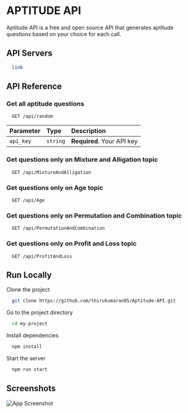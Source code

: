 
# APTITUDE API 

Aptitude API is a free and open source API that generates aptitude questions based on your choice for each call.




## API Servers

```bash
  link
```
    
## API Reference

### Get all aptitude questions

```http
  GET /api/random
```

| Parameter | Type     | Description                |
| :-------- | :------- | :------------------------- |
| `api_key` | `string` | **Required**. Your API key |

### Get questions only on Mixture and Alligation topic

```http
  GET /api/MixtureAndAlligation
```


### Get questions only on Age topic

```http
  GET /api/Age
```

### Get questions only on Permutation and Combination topic

```http
  GET /api/PermutationAndCombination
```


### Get questions only on Profit and Loss topic

```http
  GET /api/ProfitAndLoss
```




## Run Locally

Clone the project

```bash
  git clone https://github.com/thirukumaran05/Aptitude-API.git
```

Go to the project directory

```bash
  cd my-project
```

Install dependencies

```bash
  npm install
```

Start the server

```bash
  npm run start
```


## Screenshots
![App Screenshot](https://github.com/thirukumaran05/Aptitude-API/blob/main/images/demo.png)


